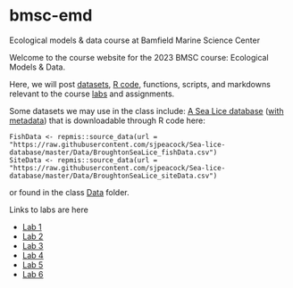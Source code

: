 # bmsc-emd
Ecological models &amp; data course at Bamfield Marine Science Center

Welcome to the course website for the 2023 BMSC course: Ecological Models & Data.

Here, we will post [datasets](https://github.com/DylanMG/bmsc-emd/tree/main/Data), [R code](https://github.com/DylanMG/bmsc-emd/tree/main/R), functions, scripts, and markdowns relevant to the course [labs](https://github.com/DylanMG/bmsc-emd/tree/main/Labs) and assignments.

Some datasets we may use in the class include:
[A Sea Lice database](https://github.com/sjpeacock/Sea-lice-database) ([with metadata](https://github.com/sjpeacock/Sea-lice-database/tree/master/Metadata)) that is downloadable through R code here:
```
FishData <- repmis::source_data(url = "https://raw.githubusercontent.com/sjpeacock/Sea-lice-database/master/Data/BroughtonSeaLice_fishData.csv")
SiteData <- repmis::source_data(url = "https://raw.githubusercontent.com/sjpeacock/Sea-lice-database/master/Data/BroughtonSeaLice_siteData.csv")
```
or found in the class [Data](https://github.com/DylanMG/bmsc-emd/tree/main/Data) folder.

Links to labs are here
- [Lab 1](https://dylanmg.github.io/bmsc-emd/Labs/Lab%201/Lab-1---In-class.html)
- [Lab 2](https://dylanmg.github.io/bmsc-emd/Labs/Lab%202/Lab-2---In-class.html)
- [Lab 3](https://dylanmg.github.io/bmsc-emd/Labs/Lab%203/Lab-3---In-class.html)
- [Lab 4](https://dylanmg.github.io/bmsc-emd/Labs/Lab%204/Lab-4---In-class.html)
- [Lab 5](https://dylanmg.github.io/bmsc-emd/Labs/Lab%205/Lab-5---In-class.html)
- [Lab 6](https://dylanmg.github.io/bmsc-emd/Labs/Lab%206/Lab-6---In-class.html)
